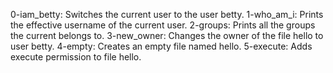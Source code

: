0-iam_betty: Switches the current user to the user betty.
1-who_am_i: Prints the effective username of the current user.
2-groups: Prints all the groups the current belongs to.
3-new_owner: Changes the owner of the file hello to user betty.
4-empty: Creates an empty file named hello.
5-execute: Adds execute permission to file hello.
